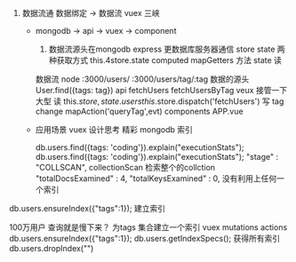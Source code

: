1. 数据流通
    数据绑定 -> 数据流
    vuex 三峡 
    - mongodb  ->  api  -> vuex -> component
        1. 数据流源头在mongodb express 更数据库服务器通信
        store state 两种获取方式
        this.4store.state
        computed mapGetters 方法 state 读
        
        数据流
        node  :3000/users/  :3000/users/tag/:tag 数据的源头
        User.find({tags: tag}) 
        api
            fetchUsers
            fetchUsersByTag
        veux 接管一下  大型
        读 this.$store,state.users
            this.$store.dispatch('fetchUsers')
        写  tag  change 
            mapAction('queryTag',evt)
        components  APP.vue

    - 应用场景  vuex 设计思考  精彩  mongodb 索引 

      db.users.find({tags: 'coding'}).explain("executionStats");
    db.users.find({tags: 'coding'}).explain("executionStats");
"stage" : "COLLSCAN",   collectionScan  检索整个的collction
"totalDocsExamined" : 4, 
  "totalKeysExamined" : 0,  没有利用上任何一个索引

db.users.ensureIndex({"tags":1}); 建立索引

100万用户  查询就是慢下来？ 
为tags 集合建立一个索引
vuex mutations actions 
db.users.ensureIndex({"tags":1});
db.users.getIndexSpecs();  获得所有索引
db.users.dropIndex("")

